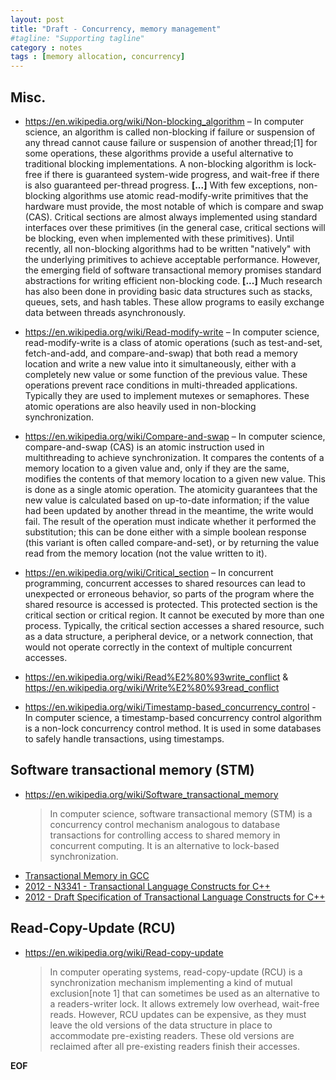 ```yaml
---
layout: post
title: "Draft - Concurrency, memory management"
#tagline: "Supporting tagline"
category : notes
tags : [memory allocation, concurrency]
---
```



## Misc.

* <https://en.wikipedia.org/wiki/Non-blocking_algorithm> &ndash; In computer science, an algorithm is called non-blocking if failure or suspension of any thread cannot cause failure or suspension of another thread;[1] for some operations, these algorithms provide a useful alternative to traditional blocking implementations. A non-blocking algorithm is lock-free if there is guaranteed system-wide progress, and wait-free if there is also guaranteed per-thread progress. __[...]__ With few exceptions, non-blocking algorithms use atomic read-modify-write primitives that the hardware must provide, the most notable of which is compare and swap (CAS). Critical sections are almost always implemented using standard interfaces over these primitives (in the general case, critical sections will be blocking, even when implemented with these primitives). Until recently, all non-blocking algorithms had to be written "natively" with the underlying primitives to achieve acceptable performance. However, the emerging field of software transactional memory promises standard abstractions for writing efficient non-blocking code. __[...]__ Much research has also been done in providing basic data structures such as stacks, queues, sets, and hash tables. These allow programs to easily exchange data between threads asynchronously.

* <https://en.wikipedia.org/wiki/Read-modify-write> &ndash; In computer science, read-modify-write is a class of atomic operations (such as test-and-set, fetch-and-add, and compare-and-swap) that both read a memory location and write a new value into it simultaneously, either with a completely new value or some function of the previous value. These operations prevent race conditions in multi-threaded applications. Typically they are used to implement mutexes or semaphores. These atomic operations are also heavily used in non-blocking synchronization.

* <https://en.wikipedia.org/wiki/Compare-and-swap> &ndash; In computer science, compare-and-swap (CAS) is an atomic instruction used in multithreading to achieve synchronization. It compares the contents of a memory location to a given value and, only if they are the same, modifies the contents of that memory location to a given new value. This is done as a single atomic operation. The atomicity guarantees that the new value is calculated based on up-to-date information; if the value had been updated by another thread in the meantime, the write would fail. The result of the operation must indicate whether it performed the substitution; this can be done either with a simple boolean response (this variant is often called compare-and-set), or by returning the value read from the memory location (not the value written to it).

* <https://en.wikipedia.org/wiki/Critical_section> &ndash; In concurrent programming, concurrent accesses to shared resources can lead to unexpected or erroneous behavior, so parts of the program where the shared resource is accessed is protected. This protected section is the critical section or critical region. It cannot be executed by more than one process. Typically, the critical section accesses a shared resource, such as a data structure, a peripheral device, or a network connection, that would not operate correctly in the context of multiple concurrent accesses.

* <https://en.wikipedia.org/wiki/Read%E2%80%93write_conflict> & <https://en.wikipedia.org/wiki/Write%E2%80%93read_conflict>

* <https://en.wikipedia.org/wiki/Timestamp-based_concurrency_control> - In computer science, a timestamp-based concurrency control algorithm is a non-lock concurrency control method. It is used in some databases to safely handle transactions, using timestamps.



## Software transactional memory (STM)

* <https://en.wikipedia.org/wiki/Software_transactional_memory>
  > In computer science, software transactional memory (STM) is a concurrency control mechanism analogous to database transactions for controlling access to shared memory in concurrent computing. It is an alternative to lock-based synchronization.
* [Transactional Memory in GCC](https://gcc.gnu.org/wiki/TransactionalMemory)
* [2012 - N3341 - Transactional Language Constructs for C++](http://www.open-std.org/jtc1/sc22/wg21/docs/papers/2012/n3341.pdf)
* [2012 - Draft Specification of Transactional Language Constructs for C++](https://3f993110-a-62cb3a1a-s-sites.googlegroups.com/site/tmforcplusplus/C%2B%2BTransactionalConstructs-1.1.pdf)


## Read-Copy-Update (RCU)

* <https://en.wikipedia.org/wiki/Read-copy-update>
  > In computer operating systems, read-copy-update (RCU) is a synchronization mechanism implementing a kind of mutual exclusion[note 1] that can sometimes be used as an alternative to a readers-writer lock. It allows extremely low overhead, wait-free reads. However, RCU updates can be expensive, as they must leave the old versions of the data structure in place to accommodate pre-existing readers. These old versions are reclaimed after all pre-existing readers finish their accesses.


__EOF__
